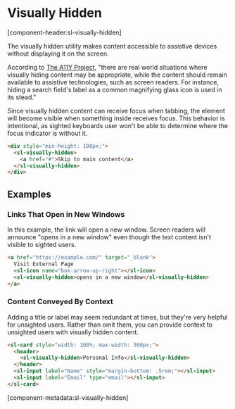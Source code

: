 # Visually Hidden

[component-header:sl-visually-hidden]

The visually hidden utility makes content accessible to assistive devices without displaying it on the screen.

According to [The A11Y Project](https://www.a11yproject.com/posts/2013-01-11-how-to-hide-content/), "there are real world situations where visually hiding content may be appropriate, while the content should remain available to assistive technologies, such as screen readers. For instance, hiding a search field's label as a common magnifying glass icon is used in its stead."

Since visually hidden content can receive focus when tabbing, the element will become visible when something inside receives focus. This behavior is intentional, as sighted keyboards user won't be able to determine where the focus indicator is without it.

```html preview
<div style="min-height: 100px;">
  <sl-visually-hidden>
    <a href="#">Skip to main content</a>
  </sl-visually-hidden>
</div>
```

## Examples

### Links That Open in New Windows

In this example, the link will open a new window. Screen readers will announce "opens in a new window" even though the text content isn't visible to sighted users.

```html preview
<a href="https://example.com/" target="_blank">
  Visit External Page
  <sl-icon name="box-arrow-up-right"></sl-icon>
  <sl-visually-hidden>opens in a new window</sl-visually-hidden>
</a>
```

### Content Conveyed By Context

Adding a title or label may seem redundant at times, but they're very helpful for unsighted users. Rather than omit them, you can provide context to unsighted users with visually hidden content.

```html preview
<sl-card style="width: 100%; max-width: 360px;">
  <header>
    <sl-visually-hidden>Personal Info</sl-visually-hidden>
  </header>
  <sl-input label="Name" style="margin-bottom: .5rem;"></sl-input>
  <sl-input label="Email" type="email"></sl-input>
</sl-card>
```

[component-metadata:sl-visually-hidden]
